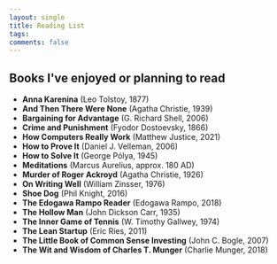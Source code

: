 ```yaml
---
layout: single
title: Reading List
tags: 
comments: false
---
```


## Books I've enjoyed or planning to read

- **Anna Karenina** (Leo Tolstoy, 1877)
- **And Then There Were None** (Agatha Christie, 1939)
- **Bargaining for Advantage** (G. Richard Shell, 2006)
- **Crime and Punishment** (Fyodor Dostoevsky, 1866)
- **How Computers Really Work** (Matthew Justice, 2021)
- **How to Prove It** (Daniel J. Velleman, 2006)
- **How to Solve It** (George Pólya, 1945)
- **Meditations** (Marcus Aurelius, approx. 180 AD)
- **Murder of Roger Ackroyd** (Agatha Christie, 1926)
- **On Writing Well** (William Zinsser, 1976)
- **Shoe Dog** (Phil Knight, 2016)
- **The Edogawa Rampo Reader** (Edogawa Rampo, 2018)
- **The Hollow Man** (John Dickson Carr, 1935)
- **The Inner Game of Tennis** (W. Timothy Gallwey, 1974)
- **The Lean Startup** (Eric Ries, 2011)
- **The Little Book of Common Sense Investing** (John C. Bogle, 2007)
- **The Wit and Wisdom of Charles T. Munger** (Charlie Munger, 2018)
